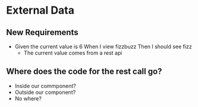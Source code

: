 # External Data

## New Requirements

- Given the current value is 6 When I view fizzbuzz Then I should see fizz
    - The current value comes from a rest api

## Where does the code for the rest call go?
   
- Inside our commponent?
- Outside our component?
- No where?